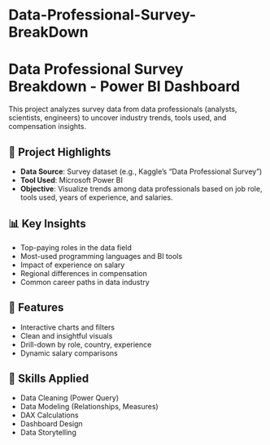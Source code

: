 # Data-Professional-Survey-BreakDown
# Data Professional Survey Breakdown - Power BI Dashboard

This project analyzes survey data from data professionals (analysts, scientists, engineers) to uncover industry trends, tools used, and compensation insights.

## 📌 Project Highlights

- **Data Source**: Survey dataset (e.g., Kaggle’s “Data Professional Survey”)
- **Tool Used**: Microsoft Power BI
- **Objective**: Visualize trends among data professionals based on job role, tools used, years of experience, and salaries.

## 📊 Key Insights

- Top-paying roles in the data field
- Most-used programming languages and BI tools
- Impact of experience on salary
- Regional differences in compensation
- Common career paths in data industry

## 🧰 Features

- Interactive charts and filters
- Clean and insightful visuals
- Drill-down by role, country, experience
- Dynamic salary comparisons

## 🚀 Skills Applied

- Data Cleaning (Power Query)
- Data Modeling (Relationships, Measures)
- DAX Calculations
- Dashboard Design
- Data Storytelling



